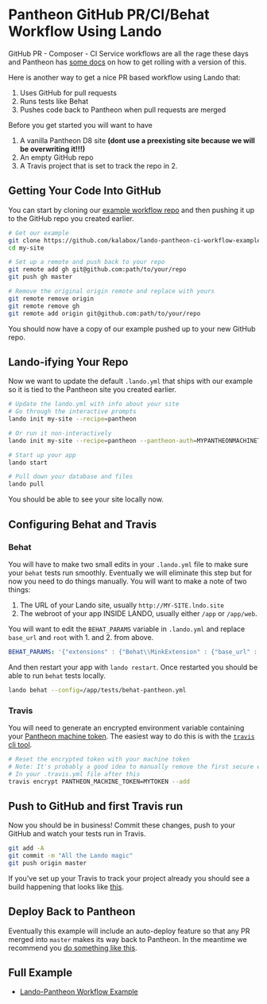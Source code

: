 Pantheon GitHub PR/CI/Behat Workflow Using Lando
================================================

GitHub PR - Composer - CI Service workflows are all the rage these days and Pantheon has [some docs](https://pantheon.io/docs/guides/github-pull-requests/) on how to get rolling with a version of this.

Here is another way to get a nice PR based workflow using Lando that:

1.  Uses GitHub for pull requests
2.  Runs tests like Behat
3.  Pushes code back to Pantheon when pull requests are merged

Before you get started you will want to have

1.  A vanilla Pantheon D8 site **(dont use a preexisting site because we will be overwriting it!!!)**
2.  An empty GitHub repo
3.  A Travis project that is set to track the repo in 2.

Getting Your Code Into GitHub
-----------------------------

You can start by cloning our [example workflow repo](https://github.com/kalabox/lando-pantheon-ci-workflow-example) and then pushing it up to the GitHub repo you created earlier.

```bash
# Get our example
git clone https://github.com/kalabox/lando-pantheon-ci-workflow-example.git my-site
cd my-site

# Set up a remote and push back to your repo
git remote add gh git@github.com:path/to/your/repo
git push gh master

# Remove the original origin remote and replace with yours
git remote remove origin
git remote remove gh
git remote add origin git@github.com:path/to/your/repo
```

You should now have a copy of our example pushed up to your new GitHub repo.

Lando-ifying Your Repo
----------------------

Now we want to update the default `.lando.yml` that ships with our example so it is tied to the Pantheon site you created earlier.

```bash
# Update the lando.yml with info about your site
# Go through the interactive prompts
lando init my-site --recipe=pantheon

# Or run it non-interactively
lando init my-site --recipe=pantheon --pantheon-auth=MYPANTHEONMACHINETOKEN --pantheon-site=MYPANTHEONSITEMACHINENAME

# Start up your app
lando start

# Pull down your database and files
lando pull
```

You should be able to see your site locally now.

Configuring Behat and Travis
----------------------------

### Behat

You will have to make two small edits in your `.lando.yml` file to make sure your `behat` tests run smoothly. Eventually we will eliminate this step but for now you need to do things manually. You will want to make a note of two things:

1. The URL of your Lando site, usually `http://MY-SITE.lndo.site`
2. The webroot of your app INSIDE LANDO, usually either `/app` or `/app/web`.

You will want to edit the `BEHAT_PARAMS` variable in `.lando.yml` and replace `base_url` and `root` with 1. and 2. from above.

```yml
BEHAT_PARAMS: '{"extensions" : {"Behat\\MinkExtension" : {"base_url" : "http://lando-pantheon-workflow.lndo.site/"}, "Drupal\\DrupalExtension" : {"drush" :   {  "root":  "/app/web" }}}}'
```

And then restart your app with `lando restart`. Once restarted you should be able to run `behat` tests locally.

```bash
lando behat --config=/app/tests/behat-pantheon.yml
```

### Travis

You will need to generate an encrypted environment variable containing your [Pantheon machine token](https://pantheon.io/docs/machine-tokens/). The easiest way to do this is with the [`travis` cli tool](https://github.com/travis-ci/travis.rb).

```bash
# Reset the encrypted token with your machine token
# Note: It's probably a good idea to manually remove the first secure envvar in
# In your .travis.yml file after this
travis encrypt PANTHEON_MACHINE_TOKEN=MYTOKEN --add
```

Push to GitHub and first Travis run
-----------------------------------

Now you should be in business! Commit these changes, push to your GitHub and watch your tests run in Travis.

```bash
git add -A
git commit -m "All the Lando magic"
git push origin master
```

If you've set up your Travis to track your project already you should see a build happening that looks like [this](https://travis-ci.org/kalabox/lando-pantheon-ci-workflow-example).

Deploy Back to Pantheon
-----------------------

Eventually this example will include an auto-deploy feature so that any PR merged into `master` makes its way back to Pantheon. In the meantime we recommend you [do something like this](https://pantheon.io/docs/guides/collaborative-development/).

Full Example
------------

* [Lando-Pantheon Workflow Example](https://github.com/kalabox/lando-pantheon-ci-workflow-example)

